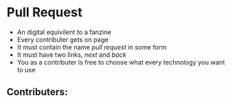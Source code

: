 # Pull Request

- An digital equivilent to a fanzine
- Every contributer gets on page
- It must contain the name *pull request* in some form
- It must have two links, *next* and *back*
- You as a contributer is free to choose what every technology you want to use

## Contributers:
